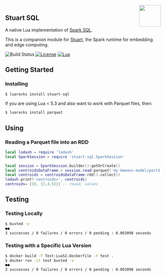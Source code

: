 <img align="right" src="http://downloadicons.net/sites/default/files/mouse-icon-86497.png" width="70">

## Stuart SQL

A native Lua implementation of [Spark SQL](https://spark.apache.org/docs/2.2.0/sql-programming-guide.html).

This is a companion module for [Stuart](https://github.com/BixData/stuart), the Spark runtime for embedding and edge computing.

![Build Status](https://api.travis-ci.org/BixData/stuart-sql.svg?branch=master)
[![License](http://img.shields.io/badge/Licence-Apache%202.0-blue.svg)](LICENSE)
[![Lua](https://img.shields.io/badge/Lua-5.1%20|%205.2%20|%205.3%20|%20JIT%202.0%20|%20JIT%202.1%20|%20Fengari%20|%20GopherLua-blue.svg)]()

## Getting Started

### Installing

```sh
$ luarocks install stuart-sql
```

If you are using Lua < 5.3 and also want to work with Parquet files, then:

```sh
$ luarocks install parquet
```

## Using

### Reading a Parquet file into an RDD

```lua
local lodash = require 'lodash'
local SparkSession = require 'stuart-sql.SparkSession'

local session = SparkSession.builder():getOrCreate()
local centroidsDataFrame = session.read:parquet('my-kmeans-model/part3.parquet')
local centroids = centroidsDataFrame:rdd():collect()
lodash.print('centroids=', centroids)
centroids= {{0, {3,4,5}}} -- rowid, values
```

## Testing

### Testing Locally

```sh
$ busted -v
●●
3 successes / 0 failures / 0 errors / 0 pending : 0.063098 seconds
```

### Testing with a Specific Lua Version

```sh
$ docker build -f Test-Lua52.Dockerfile -t test .
$ docker run -it test busted -v
●●
3 successes / 0 failures / 0 errors / 0 pending : 0.063098 seconds
```
